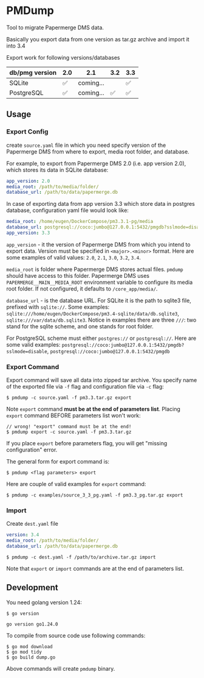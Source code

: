 # PMDump

Tool to migrate Papermerge DMS data.

Basically you export data from one version as tar.gz archive and import it
into 3.4

Export work for following versions/databases

|  db/pmg version  |  2.0 | 2.1          | 3.2 | 3.3 |
|------------------|------|--------------|-----|-----|
|       SQLite     |  ✅  | coming...    |     | ✅  |
|       PostgreSQL |  ✅  | coming...    | ✅  | ✅  |



## Usage


### Export Config

create `source.yaml` file in which you need specify
version of the Papermerge DMS from where to export, media
root folder, and database.

For example, to export from Papermerge DMS 2.0 (i.e. app version 2.0),
which stores its data in SQLite database:

```yaml
app_version: 2.0
media_root: /path/to/media/folder/
database_url: /path/to/data/papermerge.db
```

In case of exporting data from app version 3.3 which
store data in postgres database, configuration yaml file
would look like:

```yaml
media_root: /home/eugen/DockerCompose/pm3.3.1-pg/media
database_url: postgresql://coco:jumbo@127.0.0.1:5432/pmgdb?sslmode=disable
app_version: 3.3
```

`app_version` - it the version of Papermerge DMS from which you intend to export data. Version must be specified in `<major>.<minor>` format. Here are some examples of valid values: `2.0`, `2.1`, `3.0`, `3.2`, `3.4`.

`media_root` is folder where Papermerge DMS stores actual files. `pmdump` should have access to this folder.
Papermerge DMS uses `PAPERMERGE__MAIN__MEDIA_ROOT` environment variable to configure its media root folder. If not configured, it defaults to `/core_app/media/`.

`database_url` - is the database URL. For SQLite it is the path to sqlite3 file, prefixed with `sqlite://`. Some examples: `sqlite:///home/eugen/DockerCompose/pm3.4-sqlite/data/db.sqlite3`, `sqlite:///var/data/db.sqlite3`. Notice in examples
there are three `///`: two stand for the sqlite scheme, and one stands for root folder.

For PostgreSQL scheme must either `postgres://` or `postgresql://`. Here are some valid examples: `postgresql://coco:jumbo@127.0.0.1:5432/pmgdb?sslmode=disable`, `postgresql://coco:jumbo@127.0.0.1:5432/pmgdb`

### Export Command

Export command will save all data into zipped tar archive. You specify name of the exported file via `-f` flag and configuration file via `-c` flag:

```
$ pmdump -c source.yaml -f pm3.3.tar.gz export
```

Note `export` command **must be at the end of parameters list**.
Placing `export` command BEFORE parameters list won't work:

```
// wrong! "export" command must be at the end!
$ pmdump export -c source.yaml -f pm3.3.tar.gz
```

If you place `export` before parameters flag, you will get "missing configuration" error.

The general form for export command is:

```
$ pmdump <flag parameters> export
```

Here are couple of valid examples for `export` command:

```
$ pmdump -c examples/source_3_3_pg.yaml -f pm3.3_pg.tar.gz export
```


### Import


Create `dest.yaml` file

```yaml
version: 3.4
media_root: /path/to/media/folder/
database_url: /path/to/data/papermerge.db
```

```
$ pmdump -c dest.yaml -f /path/to/archive.tar.gz import
```

Note that `export` or `import` commands are at the end of parameters list.


## Development

You need golang version 1.24:

```
$ go version

go version go1.24.0
```

To compile from source code use following commands:

```
$ go mod download
$ go mod tidy
$ go build dump.go
```

Above commands will create `pmdump` binary.
